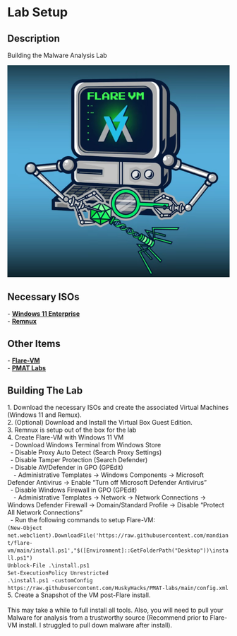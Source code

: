 <h1>Lab Setup</h1>

<h2>Description</h2>
Building the Malware Analysis Lab
<br />
<p align=center>
 <img src=../imgs/Flare-VM.png>
</p>


<h2>Necessary ISOs</h2>
- <a href="https://info.microsoft.com/ww-landing-windows-11-enterprise.html"><b>Windows 11 Enterprise</b></a></br>
- <a href="https://app.box.com/s/am8a5gmibsw8dj6xn2x0thxes6a46bp6"><b>Remnux</b></a>

<h2>Other Items</h2>
- <a href="https://github.com/mandiant/flare-vm"><b>Flare-VM</b></a></br>
- <a href="https://github.com/HuskyHacks/PMAT-labs"><b>PMAT Labs</b></a>

<h2>Building The Lab</h2>
1. Download the necessary ISOs and create the associated Virtual Machines (Windows 11 and Remux). </br>
2. (Optional) Download and Install the Virtual Box Guest Edition. </br>
3. Remnux is setup out of the box for the lab </br>
4. Create Flare-VM with Windows 11 VM </br>
&ensp;- Download Windows Terminal from Windows Store </br>
&ensp;- Disable Proxy Auto Detect (Search Proxy Settings) </br>
&ensp;- Disable Tamper Protection (Search Defender) </br>
&ensp;- Disable AV/Defender in GPO (GPEdit) </br>
&ensp;&ensp;- Administrative Templates → Windows Components → Microsoft Defender Antivirus → Enable “Turn off Microsoft Defender Antivirus”</br>
&ensp;- Disable Windows Firewall in GPO (GPEdit)</br>
&ensp;&ensp;- Administrative Templates → Network → Network Connections → Windows Defender Firewall → Domain/Standard Profile → Disable “Protect All Network Connections”</br>
&ensp;- Run the following commands to setup Flare-VM:</br>
<code>(New-Object net.webclient).DownloadFile('https://raw.githubusercontent.com/mandiant/flare-vm/main/install.ps1',"$([Environment]::GetFolderPath("Desktop"))\install.ps1")
Unblock-File .\install.ps1
Set-ExecutionPolicy Unrestricted
.\install.ps1 -customConfig https://raw.githubusercontent.com/HuskyHacks/PMAT-labs/main/config.xml</code></br>
5. Create a Snapshot of the VM post-Flare install.</br>
</br>
This may take a while to full install all tools. Also, you will need to pull your Malware for analysis from a trustworthy source (Recommend prior to Flare-VM install. I struggled to pull down malware after install).
<!--
 ```diff
- text in red
+ text in green
! text in orange
# text in gray
@@ text in purple (and bold)@@
```
--!>
